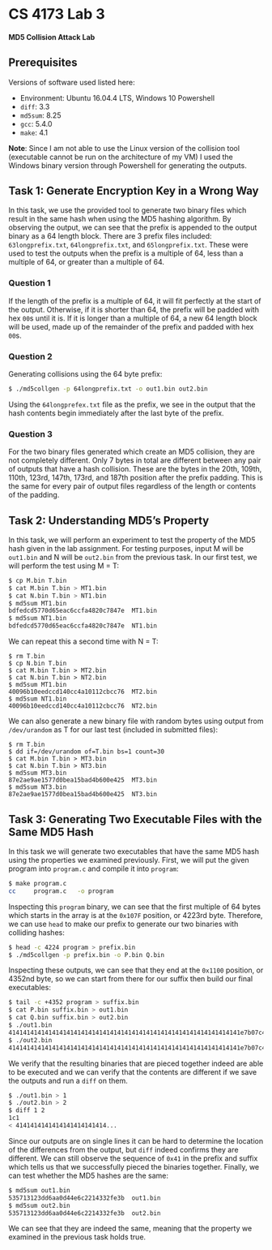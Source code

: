 # CS 4173 Lab 3
#### MD5 Collision Attack Lab

## Prerequisites
Versions of software used listed here:
- Environment: Ubuntu 16.04.4 LTS, Windows 10 Powershell
- `diff`: 3.3
- `md5sum`: 8.25
- `gcc`: 5.4.0
- `make`: 4.1

**Note**: Since I am not able to use the Linux version of the collision tool (executable cannot be run on the architecture of my VM) I used the Windows binary version through Powershell for generating the outputs.

## Task 1: Generate Encryption Key in a Wrong Way

In this task, we use the provided tool to generate two binary files which result in the same hash when using the MD5 hashing algorithm. By observing the output, we can see that the prefix is appended to the output binary as a 64 length block. There are 3 prefix files included: `63longprefix.txt`, `64longprefix.txt`, and `65longprefix.txt`. These were used to test the outputs when the prefix is a multiple of 64, less than a multiple of 64, or greater than a multiple of 64. 

### Question 1
If the length of the prefix is a multiple of 64, it will fit perfectly at the start of the output. Otherwise, if it is shorter than 64, the prefix will be padded with hex `00`s until it is. If it is longer than a multiple of 64, a new 64 length block will be used, made up of the remainder of the prefix and padded with hex `00`s. 

### Question 2
Generating collisions using the 64 byte prefix:

```bash
$ ./md5collgen -p 64longprefix.txt -o out1.bin out2.bin
```

Using the `64longprefex.txt` file as the prefix, we see in the output that the hash contents begin immediately after the last byte of the prefix.

### Question 3
For the two binary files generated which create an MD5 collision, they are not completely different. Only 7 bytes in total are different between any pair of outputs that have a hash collision. These are the bytes in the 20th, 109th, 110th, 123rd, 147th, 173rd, and 187th position after the prefix padding. This is the same for every pair of output files regardless of the length or contents of the padding. 

## Task 2: Understanding MD5’s Property 

In this task, we will perform an experiment to test the property of the MD5 hash given in the lab assignment. For testing purposes, input M will be `out1.bin` and N will be `out2.bin` from the previous task. In our first test, we will perform the test using M = T:

```bash
$ cp M.bin T.bin
$ cat M.bin T.bin > MT1.bin
$ cat N.bin T.bin > NT1.bin
$ md5sum MT1.bin
bdfedcd5770d65eac6ccfa4820c7847e  MT1.bin
$ md5sum NT1.bin
bdfedcd5770d65eac6ccfa4820c7847e  NT1.bin
```

We can repeat this a second time with N = T:

```
$ rm T.bin
$ cp N.bin T.bin
$ cat M.bin T.bin > MT2.bin
$ cat N.bin T.bin > NT2.bin
$ md5sum MT1.bin
40096b10eedccd140cc4a10112cbcc76  MT2.bin
$ md5sum NT1.bin
40096b10eedccd140cc4a10112cbcc76  NT2.bin
```

We can also generate a new binary file with random bytes using output from `/dev/urandom` as T for our last test (included in submitted files):

```
$ rm T.bin
$ dd if=/dev/urandom of=T.bin bs=1 count=30
$ cat M.bin T.bin > MT3.bin
$ cat N.bin T.bin > NT3.bin
$ md5sum MT3.bin
87e2ae9ae1577d0bea15bad4b600e425  MT3.bin
$ md5sum NT3.bin
87e2ae9ae1577d0bea15bad4b600e425  NT3.bin
```

## Task 3: Generating Two Executable Files with the Same MD5 Hash

In this task we will generate two executables that have the same MD5 hash using the properties we examined previously. First, we will put the given program into `program.c` and compile it into `program`:

```bash
$ make program.c
cc     program.c   -o program
```

Inspecting this `program` binary, we can see that the first multiple of 64 bytes which starts in the array is at the `0x107F` position, or 4223rd byte. Therefore, we can use `head` to make our prefix to generate our two binaries with colliding hashes:

```bash
$ head -c 4224 program > prefix.bin
$ ./md5collgen -p prefix.bin -o P.bin Q.bin
```

Inspecting these outputs, we can see that they end at the `0x1100` position, or 4352nd byte, so we can start from there for our suffix then build our final executables:

```bash
$ tail -c +4352 program > suffix.bin
$ cat P.bin suffix.bin > out1.bin
$ cat Q.bin suffix.bin > out2.bin
$ ./out1.bin
4141414141414141414141414141414141414141414141414141414141414141e7b07c4ffc1614b1cd4e89a58bdbf1ebc0c6b7ab3bb8e03be4683428c7d2cefe1ebfc4486d46e2ebff4f3b40ea882df79b264cb48ee65c61ce6966e973b9dda4862bb7983a22a96ed2013256b99cc37716b167f881c16c59df6cc7781aded6fb66f1fb48125d644c9699c7c451f1f164f39dc85389c19bc7f924ea9c241414141414141414141414141414141414141414141414141414141414141414141414141414141
$ ./out2.bin
4141414141414141414141414141414141414141414141414141414141414141e7b07c4ffc1614b1cd4e89a58bdbf1ebc0c6b72b3bb8e03be4683428c7d2cefe1ebfc4486d46e2ebff4f3b406a892df79b264cb48ee65c61ce69e6e973b9dda4862bb7983a22a96ed2013256b99cc37716b967f881c16c59df6cc7781aded6fb66f1fb48125d644c9699cfc441f1f164f39dc85389c19bc77924ea9c241414141414141414141414141414141414141414141414141414141414141414141414141414141
```

We verify that the resulting binaries that are pieced together indeed are able to be executed and we can verify that the contents are different if we save the outputs and run a `diff` on them. 

```bash
$ ./out1.bin > 1
$ ./out2.bin > 2
$ diff 1 2
1c1
< 4141414141414141414141414...
```

Since our outputs are on single lines it can be hard to determine the location of the differences from the output, but `diff` indeed confirms they are different. We can still observe the sequence of `0x41` in the prefix and suffix which tells us that we successfully pieced the binaries together. Finally, we can test whether the MD5 hashes are the same:

```bash
$ md5sum out1.bin
535713123dd6aa0d44e6c2214332fe3b  out1.bin
$ md5sum out2.bin
535713123dd6aa0d44e6c2214332fe3b  out2.bin
```

We can see that they are indeed the same, meaning that the property we examined in the previous task holds true. 